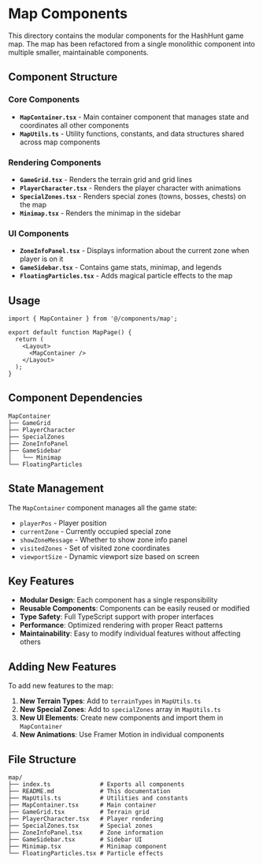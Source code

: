 # Map Components

This directory contains the modular components for the HashHunt game map. The map has been refactored from a single monolithic component into multiple smaller, maintainable components.

## Component Structure

### Core Components

- **`MapContainer.tsx`** - Main container component that manages state and coordinates all other components
- **`MapUtils.ts`** - Utility functions, constants, and data structures shared across map components

### Rendering Components

- **`GameGrid.tsx`** - Renders the terrain grid and grid lines
- **`PlayerCharacter.tsx`** - Renders the player character with animations
- **`SpecialZones.tsx`** - Renders special zones (towns, bosses, chests) on the map
- **`Minimap.tsx`** - Renders the minimap in the sidebar

### UI Components

- **`ZoneInfoPanel.tsx`** - Displays information about the current zone when player is on it
- **`GameSidebar.tsx`** - Contains game stats, minimap, and legends
- **`FloatingParticles.tsx`** - Adds magical particle effects to the map

## Usage

```tsx
import { MapContainer } from '@/components/map';

export default function MapPage() {
  return (
    <Layout>
      <MapContainer />
    </Layout>
  );
}
```

## Component Dependencies

```
MapContainer
├── GameGrid
├── PlayerCharacter
├── SpecialZones
├── ZoneInfoPanel
├── GameSidebar
│   └── Minimap
└── FloatingParticles
```

## State Management

The `MapContainer` component manages all the game state:

- `playerPos` - Player position
- `currentZone` - Currently occupied special zone
- `showZoneMessage` - Whether to show zone info panel
- `visitedZones` - Set of visited zone coordinates
- `viewportSize` - Dynamic viewport size based on screen

## Key Features

- **Modular Design**: Each component has a single responsibility
- **Reusable Components**: Components can be easily reused or modified
- **Type Safety**: Full TypeScript support with proper interfaces
- **Performance**: Optimized rendering with proper React patterns
- **Maintainability**: Easy to modify individual features without affecting others

## Adding New Features

To add new features to the map:

1. **New Terrain Types**: Add to `terrainTypes` in `MapUtils.ts`
2. **New Special Zones**: Add to `specialZones` array in `MapUtils.ts`
3. **New UI Elements**: Create new components and import them in `MapContainer`
4. **New Animations**: Use Framer Motion in individual components

## File Structure

```
map/
├── index.ts              # Exports all components
├── README.md             # This documentation
├── MapUtils.ts           # Utilities and constants
├── MapContainer.tsx      # Main container
├── GameGrid.tsx          # Terrain grid
├── PlayerCharacter.tsx   # Player rendering
├── SpecialZones.tsx      # Special zones
├── ZoneInfoPanel.tsx     # Zone information
├── GameSidebar.tsx       # Sidebar UI
├── Minimap.tsx           # Minimap component
└── FloatingParticles.tsx # Particle effects
``` 